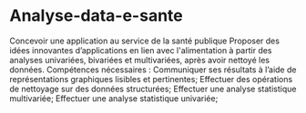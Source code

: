 # Analyse-data-e-sante
Concevoir une application au service de la santé publique   Proposer des  idées innovantes d’applications en lien avec l'alimentation à partir des analyses univariées, bivariées et multivariées, après avoir nettoyé les données.   Compétences nécessaires :   Communiquer ses résultats à l’aide de représentations graphiques lisibles et pertinentes; Effectuer des opérations de nettoyage sur des données structurées; Effectuer une analyse statistique multivariée; Effectuer une analyse statistique univariée;
